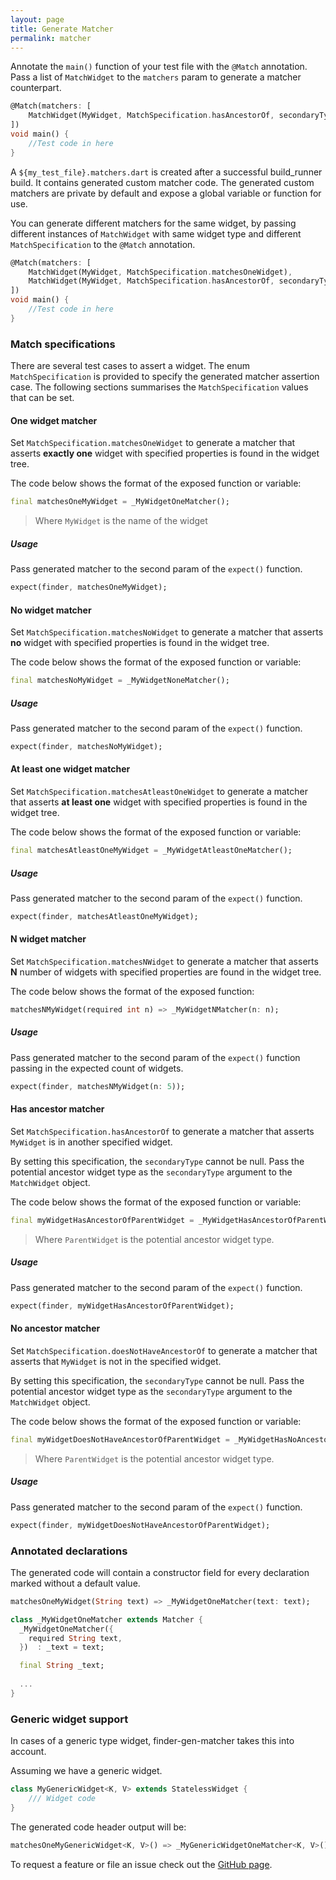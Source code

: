 ```yaml
---
layout: page
title: Generate Matcher 
permalink: matcher
---
```

Annotate the `main()` function of your test file with the `@Match` annotation. Pass a list of `MatchWidget` to the `matchers` param to generate a matcher counterpart.

```dart
@Match(matchers: [ 
    MatchWidget(MyWidget, MatchSpecification.hasAncestorOf, secondaryType: Dialog),
])
void main() {
    //Test code in here
}
```
A `${my_test_file}.matchers.dart` is created after a successful build_runner build. It contains generated custom matcher code. The generated custom matchers are private by default and expose a global variable or function for use.

You can generate different matchers for the same widget, by passing different instances of `MatchWidget` with same widget type and different `MatchSpecification` to the `@Match` annotation.

```dart
@Match(matchers: [ 
    MatchWidget(MyWidget, MatchSpecification.matchesOneWidget),
    MatchWidget(MyWidget, MatchSpecification.hasAncestorOf, secondaryType: Dialog),
])
void main() {
    //Test code in here
}
```

### Match specifications 
There are several test cases to assert a widget. The enum `MatchSpecification` is provided to specify the generated matcher assertion case. The following sections summarises the `MatchSpecification` values that can be set.

#### One widget matcher
Set `MatchSpecification.matchesOneWidget` to generate a matcher that asserts **exactly one** widget with specified properties is found in the widget tree.

The code below shows the format of the exposed function or variable:

```dart
final matchesOneMyWidget = _MyWidgetOneMatcher();
```
> Where `MyWidget` is the name of the widget

##### Usage
Pass generated matcher to the second param of the `expect()` function.

```dart
expect(finder, matchesOneMyWidget);
```

#### No widget matcher
Set `MatchSpecification.matchesNoWidget` to generate a matcher that asserts **no** widget with specified properties is found in the widget tree.

The code below shows the format of the exposed function or variable:

```dart
final matchesNoMyWidget = _MyWidgetNoneMatcher();
```

##### Usage
Pass generated matcher to the second param of the `expect()` function.

```dart
expect(finder, matchesNoMyWidget);
```

#### At least one widget matcher
Set `MatchSpecification.matchesAtleastOneWidget` to generate a matcher that asserts **at least one** widget with specified properties is found in the widget tree.

The code below shows the format of the exposed function or variable:

```dart
final matchesAtleastOneMyWidget = _MyWidgetAtleastOneMatcher();
```

##### Usage
Pass generated matcher to the second param of the `expect()` function.

```dart
expect(finder, matchesAtleastOneMyWidget);
```

#### N widget matcher
Set `MatchSpecification.matchesNWidget` to generate a matcher that asserts **N** number of widgets with specified properties are found in the widget tree.

The code below shows the format of the exposed function:

```dart
matchesNMyWidget(required int n) => _MyWidgetNMatcher(n: n);
```

##### Usage
Pass generated matcher to the second param of the `expect()` function passing in the expected count of widgets.

```dart
expect(finder, matchesNMyWidget(n: 5));
```

#### Has ancestor matcher
Set `MatchSpecification.hasAncestorOf` to generate a matcher that asserts `MyWidget` is in another specified widget.

By setting this specification, the `secondaryType` cannot be null. Pass the potential ancestor widget type as the `secondaryType` argument to the `MatchWidget` object.

The code below shows the format of the exposed function or variable:

```dart
final myWidgetHasAncestorOfParentWidget = _MyWidgetHasAncestorOfParentWidgetMatcher();
```

> Where `ParentWidget` is the potential ancestor widget type.

##### Usage
Pass generated matcher to the second param of the `expect()` function.

```dart
expect(finder, myWidgetHasAncestorOfParentWidget);
```

#### No ancestor matcher
Set `MatchSpecification.doesNotHaveAncestorOf` to generate a matcher that asserts that `MyWidget` is not in the specified widget.

By setting this specification, the `secondaryType` cannot be null. Pass the potential ancestor widget type as the `secondaryType` argument to the `MatchWidget` object.

The code below shows the format of the exposed function or variable:

```dart
final myWidgetDoesNotHaveAncestorOfParentWidget = _MyWidgetHasNoAncestorOfParentWidgetMatcher();
```
> Where `ParentWidget` is the potential ancestor widget type.

##### Usage
Pass generated matcher to the second param of the `expect()` function.

```dart
expect(finder, myWidgetDoesNotHaveAncestorOfParentWidget);
```


### Annotated declarations
The generated code will contain a constructor field for every declaration marked without a default value.

```dart
matchesOneMyWidget(String text) => _MyWidgetOneMatcher(text: text);

class _MyWidgetOneMatcher extends Matcher {
  _MyWidgetOneMatcher({
    required String text,
  })  : _text = text;

  final String _text;
  
  ...
}
```
### Generic widget support
In cases of a generic type widget, finder-gen-matcher takes this into account.

Assuming we have a generic widget.

```dart
class MyGenericWidget<K, V> extends StatelessWidget {
    /// Widget code
}
```

The generated code header output will be:

```dart
matchesOneMyGenericWidget<K, V>() => _MyGenericWidgetOneMatcher<K, V>();
```

 To request a feature or file an issue check out the [GitHub page](https://github.com/JasperEssien2/finder-matcher-gen/issues).

